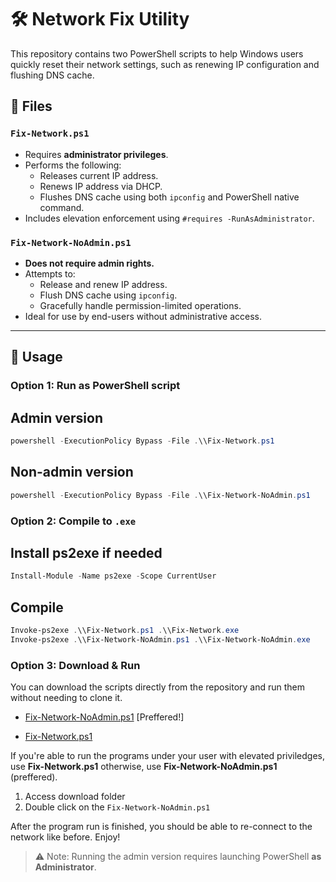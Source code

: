 # 🛠 Network Fix Utility

This repository contains two PowerShell scripts to help Windows users quickly reset their network settings, such as renewing IP configuration and flushing DNS cache.

## 📁 Files

### `Fix-Network.ps1`
- Requires **administrator privileges**.
- Performs the following:
  - Releases current IP address.
  - Renews IP address via DHCP.
  - Flushes DNS cache using both `ipconfig` and PowerShell native command.
- Includes elevation enforcement using `#requires -RunAsAdministrator`.

### `Fix-Network-NoAdmin.ps1`
- **Does not require admin rights.**
- Attempts to:
  - Release and renew IP address.
  - Flush DNS cache using `ipconfig`.
  - Gracefully handle permission-limited operations.
- Ideal for use by end-users without administrative access.

---

## 🚀 Usage

### Option 1: Run as PowerShell script

## Admin version
```powershell
powershell -ExecutionPolicy Bypass -File .\\Fix-Network.ps1
```

## Non-admin version
```powershell
powershell -ExecutionPolicy Bypass -File .\\Fix-Network-NoAdmin.ps1
```

### Option 2: Compile to `.exe`

## Install ps2exe if needed
```powershell
Install-Module -Name ps2exe -Scope CurrentUser
```

## Compile
```powershell
Invoke-ps2exe .\\Fix-Network.ps1 .\\Fix-Network.exe
Invoke-ps2exe .\\Fix-Network-NoAdmin.ps1 .\\Fix-Network-NoAdmin.exe
```

### Option 3: Download & Run

You can download the scripts directly from the repository and run them without needing to clone it.

- [Fix-Network-NoAdmin.ps1](https://raw.githubusercontent.com/be-lenka/fix-network/refs/heads/master/Fix-Network-NoAdmin.ps1) [Preffered!]

- [Fix-Network.ps1](https://raw.githubusercontent.com/be-lenka/fix-network/refs/heads/master/Fix-Network.ps1)


If you're able to run the programs under your user with elevated priviledges, use **Fix-Network.ps1** otherwise, use **Fix-Network-NoAdmin.ps1** (preffered).

1. Access download folder
2. Double click on the `Fix-Network-NoAdmin.ps1` 

After the program run is finished, you should be able to re-connect to the network like before. Enjoy!


> ⚠️ Note: Running the admin version requires launching PowerShell **as Administrator**.